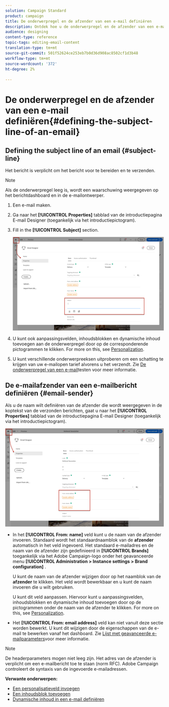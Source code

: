 ```yaml
---
solution: Campaign Standard
product: campaign
title: De onderwerpregel en de afzender van een e-mail definiëren
description: Ontdek hoe u de onderwerpregel en de afzender van een e-mailbericht kunt definiëren in de e-mailontwerper.
audience: designing
content-type: reference
topic-tags: editing-email-content
translation-type: tm+mt
source-git-commit: 501f52624ce253eb7b0d36d908ac8502cf1d3b48
workflow-type: tm+mt
source-wordcount: '372'
ht-degree: 2%

---
```



# De onderwerpregel en de afzender van een e-mail definiëren{#defining-the-subject-line-of-an-email}

## Defining the subject line of an email {#subject-line}

Het bericht is verplicht om het bericht voor te bereiden en te verzenden.

>[!NOTE]
>
>Als de onderwerpregel leeg is, wordt een waarschuwing weergegeven op het berichtdashboard en in de e-mailontwerper.

1. Een e-mail maken.
1. Ga naar het **[!UICONTROL Properties]** tabblad van de introductiepagina E-mail Designer (toegankelijk via het introductiepictogram).
1. Fill in the **[!UICONTROL Subject]** section.

   ![](assets/email_designer_subject.png)

1. U kunt ook aanpassingsvelden, inhoudsblokken en dynamische inhoud toevoegen aan de onderwerpregel door op de corresponderende pictogrammen te klikken. For more on this, see [Personalization](../../designing/using/personalization.md).
1. U kunt verschillende onderwerpreeksen uitproberen om een schatting te krijgen van uw e-mailopen tarief alvorens u het verzendt. Zie [De onderwerpregel van een e-mail](../../sending/using/testing-subject-line-email.md)testen voor meer informatie.

## De e-mailafzender van een e-mailbericht definiëren {#email-sender}

Als u de naam wilt definiëren van de afzender die wordt weergegeven in de koptekst van de verzonden berichten, gaat u naar het **[!UICONTROL Properties]** tabblad van de introductiepagina E-mail Designer (toegankelijk via het introductiepictogram).

![](assets/delivery_content_edition16.png)

* In het **[!UICONTROL From: name]** veld kunt u de naam van de afzender invoeren. Standaard wordt het standaardnaamblok van de **afzender** automatisch in het veld ingevoerd. Het standaard e-mailadres en de naam van de afzender zijn gedefinieerd in **[!UICONTROL Brands]** toegankelijk via het Adobe Campaign-logo onder het geavanceerde menu **[!UICONTROL Administration > Instance settings > Brand configuration]** .

   U kunt de naam van de afzender wijzigen door op het naamblok van de **afzender** te klikken. Het veld wordt bewerkbaar en u kunt de naam invoeren die u wilt gebruiken.

   U kunt dit veld aanpassen. Hiervoor kunt u aanpassingsvelden, inhoudsblokken en dynamische inhoud toevoegen door op de pictogrammen onder de naam van de afzender te klikken. For more on this, see [Personalization](../../designing/using/personalization.md).

* Het **[!UICONTROL From: email address]** veld kan niet vanuit deze sectie worden bewerkt. U kunt dit wijzigen door de eigenschappen van de e-mail te bewerken vanaf het dashboard. Zie [Lijst met geavanceerde e-mailparameters](../../administration/using/configuring-email-channel.md#advanced-parameters)voor meer informatie.

>[!NOTE]
>
>De headerparameters mogen niet leeg zijn. Het adres van de afzender is verplicht om een e-mailbericht toe te staan (norm RFC). Adobe Campaign controleert de syntaxis van de ingevoerde e-mailadressen.

**Verwante onderwerpen:**

* [Een personalisatieveld invoegen](../../designing/using/personalization.md#inserting-a-personalization-field)
* [Een inhoudsblok toevoegen](../../designing/using/personalization.md#adding-a-content-block)
* [Dynamische inhoud in een e-mail definiëren](../../designing/using/personalization.md#defining-dynamic-content-in-an-email)
